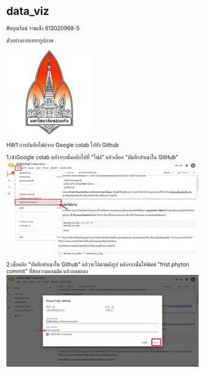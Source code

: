 # data_viz
#ดรุณรัตน์ ราชแข็ง 613020968-5


ตัวอย่างการแทรกรูปภาพ

![README](KKUlogo.png)

HW1 การบันทึกไฟล์จาก Google colab ไปยัง Github

1.เข้าGoogle colab หลังจากนั้นคลิกไปที่ "ไฟล์" แล้วเลือก "บันทึกสำเนาใน GitHub"
![README](colab2.jpg)

2.เมื่อคลิก "บันทึกสำเนาใน Github" แล้วจะได้ตามดังรูป หลังจากนั้นให้พิมพ์ "frist phyton commit" ที่ข้อความคอมมิต แล้วกดตกลง
![README](colab1.jpg)
